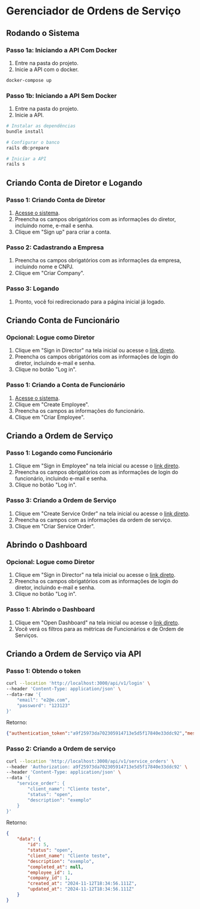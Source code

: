 # Gerenciador de Ordens de Serviço

## Rodando o Sistema

### Passo 1a: Iniciando a API Com Docker

1. Entre na pasta do projeto.
2. Inicie a API com o docker.

```bash
docker-compose up
```

### Passo 1b: Iniciando a API Sem Docker

1. Entre na pasta do projeto.
2. Inicie a API.

```bash
# Instalar as dependências
bundle install

# Configurar o banco
rails db:prepare

# Iniciar a API
rails s
```

## Criando Conta de Diretor e Logando

### Passo 1: Criando Conta de Diretor

1. [Acesse o sistema](http://localhost:3000/directors/sign_up).
2. Preencha os campos obrigatórios com as informações do diretor, incluindo nome, e-mail e senha.
3. Clique em "Sign up" para criar a conta.

### Passo 2: Cadastrando a Empresa

1. Preencha os campos obrigatórios com as informações da empresa, incluindo nome e CNPJ.
2. Clique em "Criar Company".

### Passo 3: Logando

1. Pronto, você foi redirecionado para a página inicial já logado.

## Criando Conta de Funcionário

### Opcional: Logue como Diretor

1. Clique em "Sign in Director" na tela inicial ou acesse o [link direto](http://localhost:3000/directors/sign_in).
2. Preencha os campos obrigatórios com as informações de login do diretor, incluindo e-mail e senha.
3. Clique no botão "Log in".

### Passo 1: Criando a Conta de Funcionário

1. [Acesse o sistema](http://localhost:3000/).
2. Clique em "Create Employee".
3. Preencha os campos as informações do funcionário.
3. Clique em "Criar Employee".

## Criando a Ordem de Serviço

### Passo 1: Logando como Funcionário

1. Clique em "Sign in Employee" na tela inicial ou acesse o [link direto](http://localhost:3000/employees/sign_in).
2. Preencha os campos obrigatórios com as informações de login do funcionário, incluindo e-mail e senha.
3. Clique no botão "Log in".

### Passo 3: Criando a Ordem de Serviço

1. Clique em "Create Service Order" na tela inicial ou acesse o [link direto](http://localhost:3000/service_orders/new).
2. Preencha os campos com as informações da ordem de serviço.
3. Clique em "Criar Service Order".

## Abrindo o Dashboard

### Opcional: Logue como Diretor

1. Clique em "Sign in Director" na tela inicial ou acesse o [link direto](http://localhost:3000/directors/sign_in).
2. Preencha os campos obrigatórios com as informações de login do diretor, incluindo e-mail e senha.
3. Clique no botão "Log in".

### Passo 1: Abrindo o Dashboard

1. Clique em "Open Dashboard" na tela inicial ou acesse o [link direto](http://localhost:3000/dashboard).
3. Você verá os filtros para as métricas de Funcionários e de Ordem de Serviços.

## Criando a Ordem de Serviço via API

### Passo 1: Obtendo o token

```bash
curl --location 'http://localhost:3000/api/v1/login' \
--header 'Content-Type: application/json' \
--data-raw '{
    "email": "e2@e.com",
    "password": "123123"
}'
```

Retorno:
```json
{"authentication_token":"a9f25973da702305914713e5d5f17840e33ddc92","message":"Login successful"}
```

### Passo 2: Criando a Ordem de serviço

```bash
curl --location 'http://localhost:3000/api/v1/service_orders' \
--header 'Authorization: a9f25973da702305914713e5d5f17840e33ddc92' \
--header 'Content-Type: application/json' \
--data '{
    "service_order": {
        "client_name": "Cliente teste",
        "status": "open",
        "description": "exemplo"
    }
}'
```

Retorno:
```json
{
    "data": {
        "id": 5,
        "status": "open",
        "client_name": "Cliente teste",
        "description": "exemplo",
        "completed_at": null,
        "employee_id": 1,
        "company_id": 1,
        "created_at": "2024-11-12T18:34:56.111Z",
        "updated_at": "2024-11-12T18:34:56.111Z"
    }
}
```